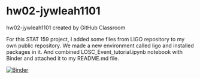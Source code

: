 # hw02-jywleah1101
hw02-jywleah1101 created by GitHub Classroom

For this STAT 159 project, I added some files from LIGO repository to my own public repository. We made a new environment called ligo and installed packages in it. And combined  LOSC_Event_tutorial.ipynb notebook with Binder and attached it to my README.md file. 

[![Binder](https://mybinder.org/badge_logo.svg)](https://mybinder.org/v2/gh/UCB-stat-159-s23/hw02-jywleah1101.git/HEAD?labpath=LOSC_Event_tutorial.ipynb)